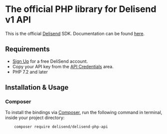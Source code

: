 # The official PHP library for Delisend v1 API

This is the official [Delisend](https://delisend.com) SDK. Documentation can be found [here](https://developers.delisend.com/docs/rest/v1/?php#introduction).

## Requirements

- [Sign Up](https://www.delisend.com/signup) for a free DeliSend account.
- Copy your API key from the [API Credentials](https://delisend.com/settings#/api) area.
- PHP 7.2 and later

## Installation & Usage
### Composer

To install the bindings via [Composer](http://getcomposer.org/), run the following command in terminal, inside your project directory:

```
    composer require delisend/delisend-php-api
```
